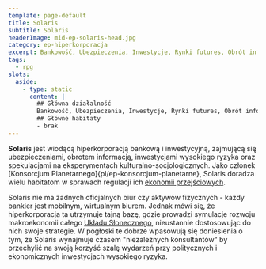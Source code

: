 ```yaml
---
template: page-default
title: Solaris
subtitle: Solaris
headerImage: mid-ep-solaris-head.jpg
category: ep-hiperkorporacja
excerpt: Bankowość, Ubezpieczenia, Inwestycje, Rynki futures, Obrót informacją
tags:
  - rpg
slots:
  aside:
    - type: static
      content: |
        ## Główna działalność
        Bankowość, Ubezpieczenia, Inwestycje, Rynki futures, Obrót informacją
        ## Główne habitaty
        - brak
---
```

**Solaris** jest wiodącą hiperkorporacją bankową i inwestycyjną, zajmującą się ubezpieczeniami, obrotem informacją, inwestycjami wysokiego ryzyka oraz spekulacjami na eksperymentach kulturalno-socjologicznych. Jako członek [Konsorcjum Planetarnego]{pl/ep-konsorcjum-planetarne}, Solaris doradza wielu habitatom w sprawach regulacji ich [ekonomii przejściowych](#).

Solaris nie ma żadnych oficjalnych biur czy aktywów fizycznych - każdy bankier jest mobilnym, wirtualnym biurem. Jednak mówi się, że hiperkorporacja ta utrzymuje tajną bazę, gdzie prowadzi symulacje rozwoju makroekonomii całego [Układu Słonecznego]((#)), nieustannie dostosowując do nich swoje strategie. W pogłoski te dobrze wpasowują się doniesienia o tym, że Solaris wynajmuje czasem "niezależnych konsultantów" by przechylić na swoją korzyść szalę wydarzeń przy politycznych i ekonomicznych inwestycjach wysokiego ryzyka.
